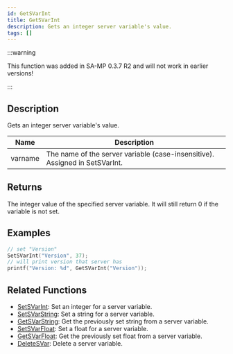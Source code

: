 ```yaml
---
id: GetSVarInt
title: GetSVarInt
description: Gets an integer server variable's value.
tags: []
---
```


:::warning

This function was added in SA-MP 0.3.7 R2 and will not work in earlier versions!

:::

## Description

Gets an integer server variable's value.

| Name    | Description                                                                 |
| ------- | --------------------------------------------------------------------------- |
| varname | The name of the server variable (case-insensitive). Assigned in SetSVarInt. |

## Returns

The integer value of the specified server variable. It will still return 0 if the variable is not set.

## Examples

```c
// set "Version"
SetSVarInt("Version", 37);
// will print version that server has
printf("Version: %d", GetSVarInt("Version"));
```

## Related Functions

- [SetSVarInt](../functions/SetSVarInt.md): Set an integer for a server variable.
- [SetSVarString](../functions/SetSVarString.md): Set a string for a server variable.
- [GetSVarString](../functions/GetSVarString.md): Get the previously set string from a server variable.
- [SetSVarFloat](../functions/SetSVarFloat.md): Set a float for a server variable.
- [GetSVarFloat](../functions/GetSVarFloat.md): Get the previously set float from a server variable.
- [DeleteSVar](../functions/DeleteSVar.md): Delete a server variable.
